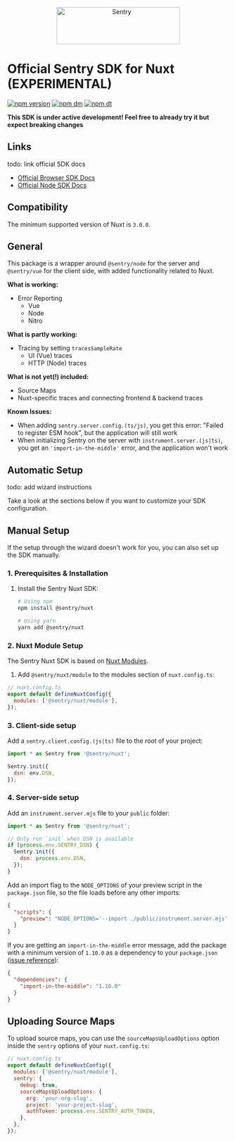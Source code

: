 <p align="center">
  <a href="https://sentry.io/?utm_source=github&utm_medium=logo" target="_blank">
    <img src="https://sentry-brand.storage.googleapis.com/sentry-wordmark-dark-280x84.png" alt="Sentry" width="280" height="84">
  </a>
</p>

# Official Sentry SDK for Nuxt (EXPERIMENTAL)

[![npm version](https://img.shields.io/npm/v/@sentry/nuxt.svg)](https://www.npmjs.com/package/@sentry/nuxt)
[![npm dm](https://img.shields.io/npm/dm/@sentry/nuxt.svg)](https://www.npmjs.com/package/@sentry/nuxt)
[![npm dt](https://img.shields.io/npm/dt/@sentry/nuxt.svg)](https://www.npmjs.com/package/@sentry/nuxt)

**This SDK is under active development! Feel free to already try it but expect breaking changes**

## Links

todo: link official SDK docs

- [Official Browser SDK Docs](https://docs.sentry.io/platforms/javascript/)
- [Official Node SDK Docs](https://docs.sentry.io/platforms/node/)

## Compatibility

The minimum supported version of Nuxt is `3.0.0`.

## General

This package is a wrapper around `@sentry/node` for the server and `@sentry/vue` for the client side, with added
functionality related to Nuxt.

**What is working:**

- Error Reporting
  - Vue
  - Node
  - Nitro

**What is partly working:**

- Tracing by setting `tracesSampleRate`
  - UI (Vue) traces
  - HTTP (Node) traces

**What is not yet(!) included:**

- Source Maps
- Nuxt-specific traces and connecting frontend & backend traces

**Known Issues:**

- When adding `sentry.server.config.(ts/js)`, you get this error: "Failed to register ESM hook", but the application
  will still work
- When initializing Sentry on the server with `instrument.server.(js|ts)`, you get an `'import-in-the-middle'` error,
  and the application won't work

## Automatic Setup

todo: add wizard instructions

Take a look at the sections below if you want to customize your SDK configuration.

## Manual Setup

If the setup through the wizard doesn't work for you, you can also set up the SDK manually.

### 1. Prerequisites & Installation

1. Install the Sentry Nuxt SDK:

   ```bash
   # Using npm
   npm install @sentry/nuxt

   # Using yarn
   yarn add @sentry/nuxt
   ```

### 2. Nuxt Module Setup

The Sentry Nuxt SDK is based on [Nuxt Modules](https://nuxt.com/docs/api/kit/modules).

1. Add `@sentry/nuxt/module` to the modules section of `nuxt.config.ts`:

```javascript
// nuxt.config.ts
export default defineNuxtConfig({
  modules: ['@sentry/nuxt/module'],
});
```

### 3. Client-side setup

Add a `sentry.client.config.(js|ts)` file to the root of your project:

```javascript
import * as Sentry from '@sentry/nuxt';

Sentry.init({
  dsn: env.DSN,
});
```

### 4. Server-side setup

Add an `instrument.server.mjs` file to your `public` folder:

```javascript
import * as Sentry from '@sentry/nuxt';

// Only run `init` when DSN is available
if (process.env.SENTRY_DSN) {
  Sentry.init({
    dsn: process.env.DSN,
  });
}
```

Add an import flag to the `NODE_OPTIONS` of your preview script in the `package.json` file, so the file loads before any
other imports:

```json
{
  "scripts": {
    "preview": "NODE_OPTIONS='--import ./public/instrument.server.mjs' nuxt preview"
  }
}
```

If you are getting an `import-in-the-middle` error message, add the package with a minimum version of `1.10.0` as a
dependency to your `package.json`
([issue reference](https://github.com/getsentry/sentry-javascript-examples/pull/38#issuecomment-2245259327)):

```json
{
  "dependencies": {
    "import-in-the-middle": "1.10.0"
  }
}
```

## Uploading Source Maps

To upload source maps, you can use the `sourceMapsUploadOptions` option inside the `sentry` options of your
`nuxt.config.ts`:

```javascript
// nuxt.config.ts
export default defineNuxtConfig({
  modules: ['@sentry/nuxt/module'],
  sentry: {
    debug: true,
    sourceMapsUploadOptions: {
      org: 'your-org-slug',
      project: 'your-project-slug',
      authToken: process.env.SENTRY_AUTH_TOKEN,
    },
  },
});
```
